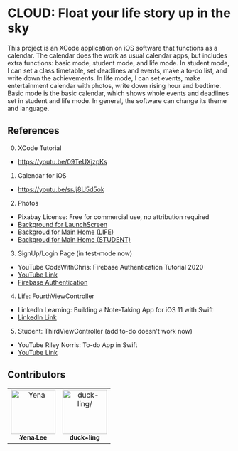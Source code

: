 # CLOUD: Float your life story up in the sky
This project is an XCode application on iOS software that functions as a calendar. The calendar does the work as usual calendar apps, but includes extra functions: basic mode, student mode, and life mode. In student mode, I can set a class timetable, set deadlines and events, make a to-do list, and write down the achievements. In life mode, I can set events, make entertainment calendar with photos, write down rising hour and bedtime. Basic mode is the basic calendar, which shows whole events and deadlines set in student and life mode. In general, the software can change its theme and language.

## References
0. XCode Tutorial
  * https://youtu.be/09TeUXjzpKs

1. Calendar for iOS
  * https://youtu.be/srJj8U5d5ok

2. Photos
  * Pixabay License: Free for commercial use, no attribution required
  * [Background for LaunchScreen](https://pixabay.com/photos/sky-clouds-sunlight-dark-690293/)
  * [Backgroud for Main Home (LIFE)](https://pixabay.com/photos/holiday-travel-vacation-summer-2880261/)
  * [Backgroud for Main Home (STUDENT)](https://pixabay.com/photos/knowledge-book-library-glasses-1052010/)

3. SignUp/Login Page (in test-mode now)
  * YouTube CodeWithChris: Firebase Authentication Tutorial 2020
  * [YouTube Link](https://youtu.be/1HN7usMROt8)
  * [Firebase Authentication](https://firebase.google.com/)

4. Life: FourthViewController
  * LinkedIn Learning: Building a Note-Taking App for iOS 11 with Swift
  * [LinkedIn Link](https://www.linkedin.com/learning/building-a-note-taking-app-for-ios-11-with-swift/)

5. Student: ThirdViewController (add to-do doesn't work now)
  * YouTube Riley Norris: To-do App in Swift
  * [YouTube Link](https://youtu.be/orkHnbhjBJs)

## Contributors

<table>
<tr>
    <td align="center">
        <a href=https://github.com/lee00286>
            <img src=https://avatars1.githubusercontent.com/u/33945159?v=4 width="100;" alt=Yena Lee/>
            <br />
            <sub style="font-size:14px"><b>Yena Lee</b></sub>
        </a>
    </td>
    <td align="center">
        <a href=https://github.com/duck-ling>
            <img src=https://avatars1.githubusercontent.com/u/70314850?v=4 width="100;" alt=duck-ling/>
            <br />
            <sub style="font-size:14px"><b>duck-ling</b></sub>
        </a>
    </td>
</tr>
</table>



